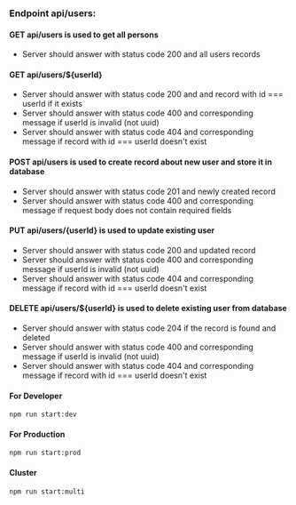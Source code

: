 ### Endpoint api/users:
#### GET api/users is used to get all persons
* Server should answer with status code 200 and all users records
#### GET api/users/${userId}
* Server should answer with status code 200 and and record with id === userId if it exists
* Server should answer with status code 400 and corresponding message if userId is invalid (not uuid)
* Server should answer with status code 404 and corresponding message if record with id === userId doesn't exist
#### POST api/users is used to create record about new user and store it in database
* Server should answer with status code 201 and newly created record
* Server should answer with status code 400 and corresponding message if request body does not contain required fields
#### PUT api/users/{userId} is used to update existing user
* Server should answer with status code 200 and updated record
* Server should answer with status code 400 and corresponding message if userId is invalid (not uuid)
* Server should answer with status code 404 and corresponding message if record with id === userId doesn't exist
#### DELETE api/users/${userId} is used to delete existing user from database
* Server should answer with status code 204 if the record is found and deleted
* Server should answer with status code 400 and corresponding message if userId is invalid (not uuid)
* Server should answer with status code 404 and corresponding message if record with id === userId doesn't exist

#### For Developer
```
npm run start:dev
```
#### For Production
```
npm run start:prod
```
#### Cluster
```
npm run start:multi
```